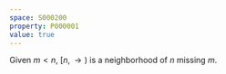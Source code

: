 ```yaml
---
space: S000200
property: P000001
value: true
---
```


Given $m<n$, $[n,\rightarrow)$ is a neighborhood of $n$ missing $m$.
